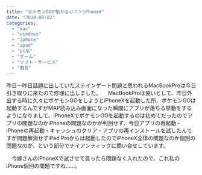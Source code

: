 ```yaml
---
title: "ポケモンGOが動かない？＞iPhoneX"
date: "2018-08-02"
categories: 
  - "mac"
  - "windows"
  - "iphone"
  - "ipad"
  - "pc系"
  - "ゲーム"
  - "ソフト・サービス"
  - "戯言"
---
```


昨日一昨日話題に出していたステインゲート問題と思われるMacBookProは今日引き取りに来たので修理に出しました。 　MacBookProは良いとして、昨日外出する時に久々にポケモンGOをしようとiPhoneXを起動した所、ポケモンGOは起動するんですがMAP読み込み画面になった瞬間にアプリが落ちる挙動をするようになりまして、iPhoneXでポケモンGOを起動するのは初めてだったのでアプリの問題なのかiPhoneの問題なのかが判別せず、今日アプリの再起動・iPhoneの再起動・キャッシュのクリア・アプリの再インストールを試したんですが問題解消せずiPad Proからは起動したのでiPhoneX全体の問題なのか個別の問題なのか、という部分でナイアンティックに問い合せしています。

　今嫁さんのiPhoneXで試させて貰ったら問題なく入れたので、これ私のiPhone個別の問題ですね……。
